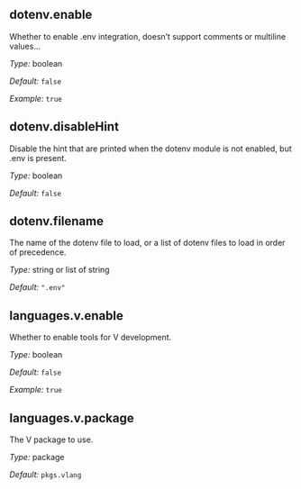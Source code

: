 

[comment]: # (Please add your documentation on top of this line)

## dotenv\.enable



Whether to enable \.env integration, doesn’t support comments or multiline values…



*Type:*
boolean



*Default:*
` false `



*Example:*
` true `



## dotenv\.disableHint

Disable the hint that are printed when the dotenv module is not enabled, but \.env is present\.



*Type:*
boolean



*Default:*
` false `



## dotenv\.filename



The name of the dotenv file to load, or a list of dotenv files to load in order of precedence\.



*Type:*
string or list of string



*Default:*
` ".env" `



## languages\.v\.enable



Whether to enable tools for V development\.



*Type:*
boolean



*Default:*
` false `



*Example:*
` true `



## languages\.v\.package



The V package to use\.



*Type:*
package



*Default:*
` pkgs.vlang `

